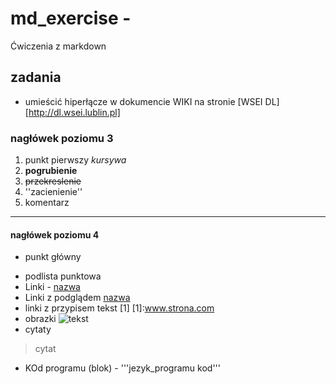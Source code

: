 # md_exercise - 
Ćwiczenia z markdown
## zadania
* umieścić hiperłącze w dokumencie WIKI na stronie [WSEI DL][http://dl.wsei.lublin.pl]
### nagłówek poziomu 3
1. punkt pierwszy *kursywa*
2. __pogrubienie__
3. ~~przekreslenie~~
4. ''zacienienie''
5. komentarz
---
#### nagłówek poziomu 4
- punkt główny 
* podlista punktowa
* Linki - [nazwa](www.strona.com)
* Linki z podglądem 
[nazwa](www.strona.com"opis")
* linki z przypisem tekst
[1] [1]:www.strona.com
* obrazki 
![tekst](obrazek.apg "tekst")
* cytaty 
>cytat
* KOd programu (blok) - 
'''jezyk_programu kod'''

